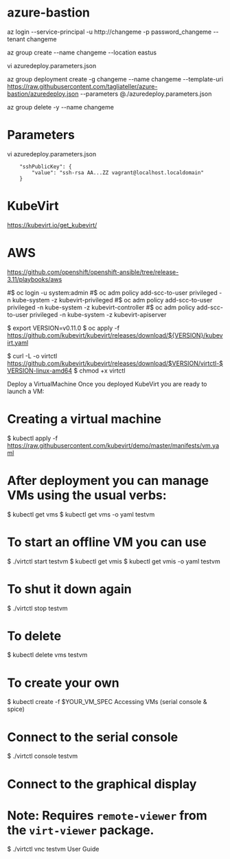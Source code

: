# azure-bastion

az login --service-principal -u http://changeme -p password_changeme --tenant changeme

az group create --name changeme --location eastus

vi azuredeploy.parameters.json

az group deployment create -g changeme --name changeme --template-uri https://raw.githubusercontent.com/tagliateller/azure-bastion/azuredeploy.json --parameters @./azuredeploy.parameters.json

az group delete -y --name changeme

# Parameters

vi azuredeploy.parameters.json

        "sshPublicKey": {
            "value": "ssh-rsa AA...ZZ vagrant@localhost.localdomain"
        }
        
# KubeVirt

https://kubevirt.io/get_kubevirt/
# AWS 

https://github.com/openshift/openshift-ansible/tree/release-3.11/playbooks/aws

#$ oc login -u system:admin
#$ oc adm policy add-scc-to-user privileged -n kube-system -z kubevirt-privileged
#$ oc adm policy add-scc-to-user privileged -n kube-system -z kubevirt-controller
#$ oc adm policy add-scc-to-user privileged -n kube-system -z kubevirt-apiserver


$ export VERSION=v0.11.0
$ oc apply -f https://github.com/kubevirt/kubevirt/releases/download/${VERSION}/kubevirt.yaml

$ curl -L -o virtctl \
    https://github.com/kubevirt/kubevirt/releases/download/$VERSION/virtctl-$VERSION-linux-amd64
$ chmod +x virtctl

Deploy a VirtualMachine
Once you deployed KubeVirt you are ready to launch a VM:

# Creating a virtual machine
$ kubectl apply -f https://raw.githubusercontent.com/kubevirt/demo/master/manifests/vm.yaml

# After deployment you can manage VMs using the usual verbs:
$ kubectl get vms
$ kubectl get vms -o yaml testvm

# To start an offline VM you can use
$ ./virtctl start testvm
$ kubectl get vmis
$ kubectl get vmis -o yaml testvm

# To shut it down again
$ ./virtctl stop testvm

# To delete
$ kubectl delete vms testvm
# To create your own
$ kubectl create -f $YOUR_VM_SPEC
Accessing VMs (serial console & spice)
# Connect to the serial console
$ ./virtctl console testvm

# Connect to the graphical display
# Note: Requires `remote-viewer` from the `virt-viewer` package.
$ ./virtctl vnc testvm
User Guide
